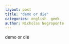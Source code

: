 ```yaml
---
layout: post
title: "demo or die"
categories: english  geek
author: Nicholas Negroponte
---
```


demo or die
